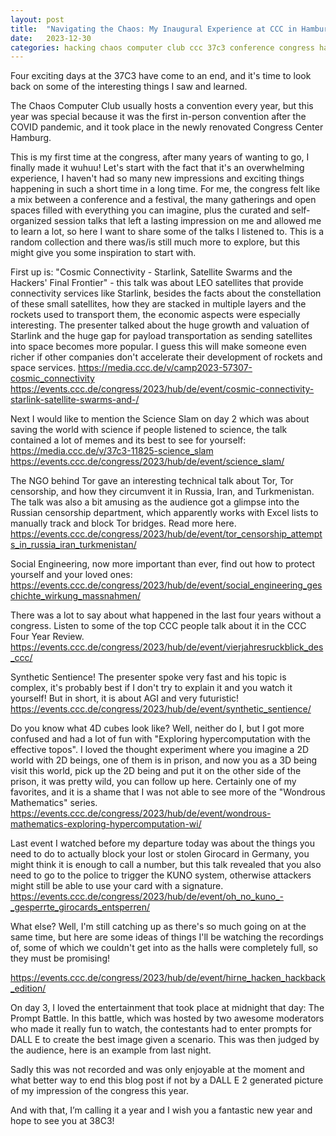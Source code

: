 ```yaml
---
layout: post
title:  "Navigating the Chaos: My Inaugural Experience at CCC in Hamburg!"
date:   2023-12-30
categories: hacking chaos computer club ccc 37c3 conference congress hamburg
---
```


Four exciting days at the 37C3 have come to an end, and it's time to look back on some of the interesting things I saw and learned.

The Chaos Computer Club usually hosts a convention every year, but this year was special because it was the first in-person convention after the COVID pandemic, and it took place in the newly renovated Congress Center Hamburg.

This is my first time at the congress, after many years of wanting to go, I finally made it wuhuu! Let's start with the fact that it's an overwhelming experience, I haven't had so many new impressions and exciting things happening in such a short time in a long time. For me, the congress felt like a mix between a conference and a festival, the many gatherings and open spaces filled with everything you can imagine, plus the curated and self-organized session talks that left a lasting impression on me and allowed me to learn a lot, so here I want to share some of the talks I listened to. This is a random collection and there was/is still much more to explore, but this might give you some inspiration to start with.

First up is: "Cosmic Connectivity - Starlink, Satellite Swarms and the Hackers' Final Frontier" - this talk was about LEO satellites that provide connectivity services like Starlink, besides the facts about the constellation of these small satellites, how they are stacked in multiple layers and the rockets used to transport them, the economic aspects were especially interesting. The presenter talked about the huge growth and valuation of Starlink and the huge gap for payload transportation as sending satellites into space becomes more popular. I guess this will make someone even richer if other companies don't accelerate their development of rockets and space services.
https://media.ccc.de/v/camp2023-57307-cosmic_connectivity 
https://events.ccc.de/congress/2023/hub/de/event/cosmic-connectivity-starlink-satellite-swarms-and-/

Next I would like to mention the Science Slam on day 2 which was about saving the world with science if people listened to science, the talk contained a lot of memes and its best to see for yourself:
https://media.ccc.de/v/37c3-11825-science_slam
https://events.ccc.de/congress/2023/hub/de/event/science_slam/ 

The NGO behind Tor gave an interesting technical talk about Tor, Tor censorship, and how they circumvent it in Russia, Iran, and Turkmenistan. The talk was also a bit amusing as the audience got a glimpse into the Russian censorship department, which apparently works with Excel lists to manually track and block Tor bridges. Read more here.
https://events.ccc.de/congress/2023/hub/de/event/tor_censorship_attempts_in_russia_iran_turkmenistan/

Social Engineering, now more important than ever, find out how to protect yourself and your loved ones:
https://events.ccc.de/congress/2023/hub/de/event/social_engineering_geschichte_wirkung_massnahmen/

There was a lot to say about what happened in the last four years without a congress. Listen to some of the top CCC people talk about it in the CCC Four Year Review.
https://events.ccc.de/congress/2023/hub/de/event/vierjahresruckblick_des_ccc/ 

Synthetic Sentience! The presenter spoke very fast and his topic is complex, it's probably best if I don't try to explain it and you watch it yourself! But in short, it is about AGI and very futuristic!
https://events.ccc.de/congress/2023/hub/de/event/synthetic_sentience/

Do you know what 4D cubes look like? Well, neither do I, but I got more confused and had a lot of fun with "Exploring hypercomputation with the effective topos". I loved the thought experiment where you imagine a 2D world with 2D beings, one of them is in prison, and now you as a 3D being visit this world, pick up the 2D being and put it on the other side of the prison, it was pretty wild, you can follow up here.
Certainly one of my favorites, and it is a shame that I was not able to see more of the "Wondrous Mathematics" series.
https://events.ccc.de/congress/2023/hub/de/event/wondrous-mathematics-exploring-hypercomputation-wi/

Last event I watched before my departure today was about the things you need to do to actually block your lost or stolen Girocard in Germany, you might think it is enough to call a number, but this talk revealed that you also need to go to the police to trigger the KUNO system, otherwise attackers might still be able to use your card with a signature.
https://events.ccc.de/congress/2023/hub/de/event/oh_no_kuno_-_gesperrte_girocards_entsperren/

What else? Well, I'm still catching up as there's so much going on at the same time, but here are some ideas of things I'll be watching the recordings of, some of which we couldn't get into as the halls were completely full, so they must be promising!

https://events.ccc.de/congress/2023/hub/de/event/hirne_hacken_hackback_edition/ 

On day 3, I loved the entertainment that took place at midnight that day: The Prompt Battle. In this battle, which was hosted by two awesome moderators who made it really fun to watch, the contestants had to enter prompts for DALL E to create the best image given a scenario. This was then judged by the audience, here is an example from last night.

Sadly this was not recorded and was only enjoyable at the moment and what better way to end this blog post if not by a DALL E 2 generated picture of my impression of the congress this year.

And with that, I’m calling it a year and I wish you a fantastic new year and hope to see you at 38C3!
